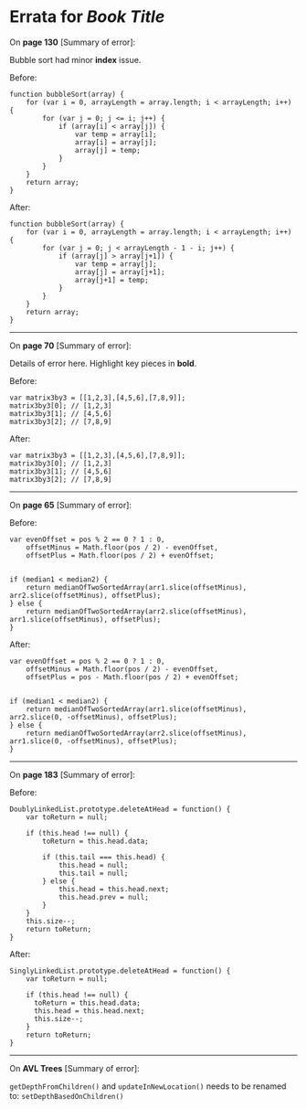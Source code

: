 # Errata for *Book Title*

On **page 130** [Summary of error]:
 
Bubble sort had minor **index** issue.

Before:
```
function bubbleSort(array) {
    for (var i = 0, arrayLength = array.length; i < arrayLength; i++) {
        for (var j = 0; j <= i; j++) {
            if (array[i] < array[j]) {
                var temp = array[i];
                array[i] = array[j];
                array[j] = temp;
            }
        }
    }
    return array;
}
```

After:
```
function bubbleSort(array) {
    for (var i = 0, arrayLength = array.length; i < arrayLength; i++) {
        for (var j = 0; j < arrayLength - 1 - i; j++) {
            if (array[j] > array[j+1]) {
                var temp = array[j];
                array[j] = array[j+1];
                array[j+1] = temp;
            }
        }
    }
    return array;
}
```

***

On **page 70** [Summary of error]:
 
Details of error here. Highlight key pieces in **bold**.

Before:
```
var matrix3by3 = [[1,2,3],[4,5,6],[7,8,9]];
matrix3by3[0]; // [1,2,3] 
matrix3by3[1]; // [4,5,6]
matrix3by3[2]; // [7,8,9]
```

After:
```
var matrix3by3 = [[1,2,3],[4,5,6],[7,8,9]];
matrix3by3[0]; // [1,2,3] 
matrix3by3[1]; // [4,5,6]
matrix3by3[2]; // [7,8,9]
```

***

On **page 65** [Summary of error]:

Before:
```
var evenOffset = pos % 2 == 0 ? 1 : 0,
    offsetMinus = Math.floor(pos / 2) - evenOffset,
    offsetPlus = Math.floor(pos / 2) + evenOffset;


if (median1 < median2) {
    return medianOfTwoSortedArray(arr1.slice(offsetMinus), arr2.slice(offsetMinus), offsetPlus);
} else {
    return medianOfTwoSortedArray(arr2.slice(offsetMinus), arr1.slice(offsetMinus), offsetPlus);
}
```


After:
```
var evenOffset = pos % 2 == 0 ? 1 : 0,
    offsetMinus = Math.floor(pos / 2) - evenOffset,
    offsetPlus = pos - Math.floor(pos / 2) + evenOffset;


if (median1 < median2) {
    return medianOfTwoSortedArray(arr1.slice(offsetMinus), arr2.slice(0, -offsetMinus), offsetPlus);
} else {
    return medianOfTwoSortedArray(arr2.slice(offsetMinus), arr1.slice(0, -offsetMinus), offsetPlus);
}
```


***

On **page 183** [Summary of error]:

Before:
```
DoublyLinkedList.prototype.deleteAtHead = function() {
    var toReturn = null;

    if (this.head !== null) {
        toReturn = this.head.data;

        if (this.tail === this.head) {
            this.head = null;
            this.tail = null;
        } else {
            this.head = this.head.next;
            this.head.prev = null;
        }
    }
    this.size--;
    return toReturn;
}
```

After:
```
SinglyLinkedList.prototype.deleteAtHead = function() {
    var toReturn = null;

    if (this.head !== null) {
      toReturn = this.head.data;
      this.head = this.head.next;
      this.size--;
    }
    return toReturn;
}
```


***


On **AVL Trees** [Summary of error]:

`getDepthFromChildren()` and `updateInNewLocation()` needs to be renamed to: `setDepthBasedOnChildren()`
